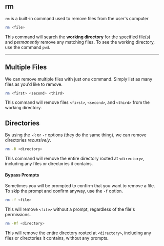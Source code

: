 rm
-----

`rm` is a built-in command used to remove files from the user's computer

~~~ bash
rm <file>
~~~

This command will search the **working directory** for the specified file(s) and *permanently*
remove any matching files. To see the working directory, use the command `pwd`.

---

Multiple Files
-----

We can remove multiple files with just one command. Simply list as many files as you'd like
to remove.

~~~ bash
rm <first> <second> <third>
~~~

This command will remove files `<first>`, `<second>`, and `<third>` from the working directory.

Directories
-----

By using the `-R` or `-r` options (they do the same thing), we can remove directories
*recursively*.

~~~ bash
rm -R <directory>
~~~

This command will remove the entire directory rooted at `<directory>`, including any files
or directories it contains.

#### Bypass Prompts

Sometimes you will be prompted to confirm that you want to remove a file. To skip the prompt
and confirm anyway, use the `-f` option.

~~~ bash
rm -f <file>
~~~

This will remove `<file>` without a prompt, regardless of the file's permissions.

~~~ bash
rm -Rf <directory>
~~~

This will remove the entire directory rooted at `<directory>`, including any files or directories
it contains, without any prompts.
